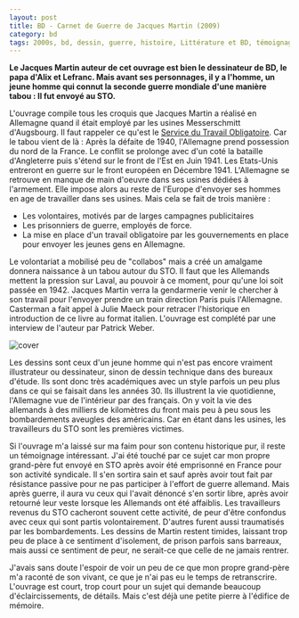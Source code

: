 ```yaml
---
layout: post
title: BD - Carnet de Guerre de Jacques Martin (2009)
category: bd
tags: 2000s, bd, dessin, guerre, histoire, Littérature et BD, témoignage
---
```

**Le Jacques Martin auteur de cet ouvrage est bien le dessinateur de BD, le papa d'Alix et Lefranc. Mais avant ses personnages, il y a l'homme, un jeune homme qui connut la seconde guerre mondiale d'une manière tabou : Il fut envoyé au STO.**

L'ouvrage compile tous les croquis que Jacques Martin a réalisé en Allemagne quand il était employé par les usines Messerschmitt d'Augsbourg. Il faut rappeler ce qu'est le <a href="https://fr.wikipedia.org/wiki/Service_du_travail_obligatoire_(France)">Service du Travail Obligatoire</a>. Car le tabou vient de là : Après la défaite de 1940, l'Allemagne prend possession du nord de la France. Le conflit se prolonge avec d'un coté la bataille d'Angleterre puis s'étend sur le front de l'Est en Juin 1941. Les Etats-Unis entreront en guerre sur le front européen en Décembre 1941. L'Allemagne se retrouve en manque de main d'oeuvre dans ses usines dédiées à l'armement. Elle impose alors au reste de l'Europe d'envoyer ses hommes en age de travailler dans ses usines. Mais cela se fait de trois manière :

* Les volontaires, motivés par de larges campagnes publicitaires</li>
* Les prisonniers de guerre, employés de force.</li>
* La mise en place d'un travail obligatoire par les gouvernements en place pour envoyer les jeunes gens en Allemagne.</li>

Le volontariat a mobilisé peu de "collabos" mais a créé un amalgame donnera naissance à un tabou autour du STO. Il faut que les Allemands mettent la pression sur Laval, au pouvoir à ce moment, pour qu'une loi soit passée en 1942. Jacques Martin verra la gendarmerie venir le chercher à son travail pour l'envoyer prendre un train direction Paris puis l'Allemagne. Casterman a fait appel à Julie Maeck pour retracer l'historique en introduction de ce livre au format italien. L'ouvrage est complété par une interview de l'auteur par Patrick Weber.

![cover](https://filedn.eu/llqi9IBxlYouGRXYG2xlROb/img/2017/jacquesmartin.jpg)

Les dessins sont ceux d'un jeune homme qui n'est pas encore vraiment illustrateur ou dessinateur, sinon de dessin technique dans des bureaux d'étude. Ils sont donc très académiques avec un style parfois un peu plus dans ce qui se faisait dans les années 30. Ils illustrent la vie quotidienne, l'Allemagne vue de l'intérieur par des français. On y voit la vie des allemands à des milliers de kilomètres du front mais peu à peu sous les bombardements aveugles des américains. Car en étant dans les usines, les travailleurs du STO sont les premières victimes.

Si l'ouvrage m'a laissé sur ma faim pour son contenu historique pur, il reste un témoignage intéressant. J'ai été touché par ce sujet car mon propre grand-père fut envoyé en STO après avoir été emprisonné en France pour son activité syndicale. Il s'en sortira sain et sauf après avoir tout fait par résistance passive pour ne pas participer à l'effort de guerre allemand. Mais après guerre, il aura vu ceux qui l'avait dénoncé s'en sortir libre, après avoir retourné leur veste lorsque les Allemands ont été affaiblis. Les travailleurs revenus du STO cacheront souvent cette activité, de peur d'être confondus avec ceux qui sont partis volontairement. D'autres furent aussi traumatisés par les bombardements. Les dessins de Martin restent timides, laissant trop peu de place à ce sentiment d'isolement, de prison parfois sans barreaux, mais aussi ce sentiment de peur, ne serait-ce que celle de ne jamais rentrer.

J'avais sans doute l'espoir de voir un peu de ce que mon propre grand-père m'a raconté de son vivant, ce que je n'ai pas eu le temps de retranscrire. L'ouvrage est court, trop court pour un sujet qui demande beaucoup d'éclaircissements, de détails. Mais c'est déjà une petite pierre à l'édifice de mémoire.
